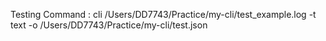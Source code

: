 Testing Command : cli /Users/DD7743/Practice/my-cli/test_example.log -t text -o /Users/DD7743/Practice/my-cli/test.json
